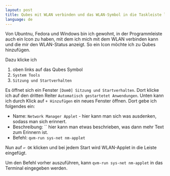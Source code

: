 ```yaml
---
layout: post
title: Qubes mit WLAN verbinden und das WLAN-Symbol in die Taskleiste legen
language: de
---
```


Von Ubuntnu, Fedora und Windows bin ich gewohnt, in der Programmleiste auch ein Icon zu haben,
mit dem ich mich mit dem WLAN verbinden kann und die mir den WLAN-Status anzeigt.
So ein Icon möchte ich zu Qubes hinzufügen.

<!-- more -->

Dazu klicke ich 

1. oben links auf das Qubes Symbol
2. `System Tools`
3. `Sitzung und Startverhalten`

Es öffnet sich ein Fenster `[Dom0] Sitzung und Startverhalten`.
Dort klicke ich auf den dritten Reiter `Automatisch gestartetet Anwendungen`.
Unten kann ich durch Klick auf `+ Hinzufügen` ein neues Fenster öffnen.
Dort gebe ich folgendes ein:

- Name: `Network Manager Applet` - hier kann man sich was ausdenken, sodass man sich erinnert.
- Beschreibung: `` hier kann man etwas beschrieben, was dann mehr Text zum Erinnern ist.
- Befehl: `qvm-run sys-net nm-applet`

Nun auf `↩ OK` klicken und bei jedem Start wird WLAN-Applet in die Leiste eingefügt.

Um den Befehl vorher auszuführen, kann `qvm-run sys-net nm-applet` in das Terminal eingegeben werden.

